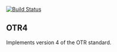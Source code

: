 [![Build Status](https://travis-ci.org/twtiger/otr4.svg?branch=master)](https://travis-ci.org/otrv4/otr4)
## OTR4

Implements version 4 of the OTR standard.

